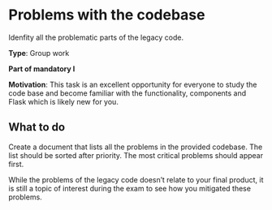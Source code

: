 # Problems with the codebase

Idenfity all the problematic parts of the legacy code. 

**Type**: Group work

**Part of mandatory I**

**Motivation**: This task is an excellent opportunity for everyone to study the code base and become familiar with the functionality, components and Flask which is likely new for you.


## What to do

Create a document that lists all the problems in the provided codebase. The list should be sorted after priority. The most critical problems should appear first. 

While the problems of the legacy code doesn’t relate to your final product, it is still a topic of interest during the exam to see how you mitigated these problems. 

